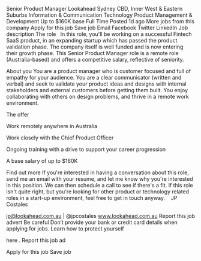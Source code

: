 ---
---

Senior Product Manager
Lookahead
Sydney
CBD, Inner West &amp; Eastern Suburbs
Information &amp; Communication Technology
Product Management &amp; Development
Up to $160K base
Full Time
Posted 
1d ago
More jobs from this company
Apply for this job
Save job
Email
Facebook
Twitter
LinkedIn
Job description
The role
 
In this role, you&#39;ll be working on a successful Fintech SaaS product, in an expanding startup which has passed the product validation phase. The company itself is well funded and is now entering their growth phase. This Senior Product Manager role is a remote role (Australia-based) and offers a competitive salary, reflective of seniority.   
 
About you
You are a product manager who is customer focused and full of empathy for your audience. You are a clear communicator (written and verbal) and seek to validate your product ideas and designs with internal stakeholders and external customers before getting them built. You enjoy collaborating with others on design problems, and thrive in a remote work environment.
 
The offer
 
 
Work remotely anywhere in Australia
 
Work closely with the Chief Product Officer
 
Ongoing training with a drive to support your career progression
 
A base salary of up to $160K
 
 
Find out more
If you&#39;re interested in having a conversation about this role, send me an email with your resume, and let me know why you&#39;re interested in this position. We can then schedule a call to see if there&#39;s a fit.
If this role isn&#39;t quite right, but you&#39;re looking for other product or technology related roles in a start-up environment, feel free to get in touch anyway. 
   
 JP Costales
 
jp@lookahead.com.au
 | @jpcostales www.lookahead.com.au
Report this job advert
Be careful
Don’t provide your bank or credit card details when applying for jobs.
Learn how to protect yourself
 
here
.
Report this job ad
 
Apply for this job
Save job

